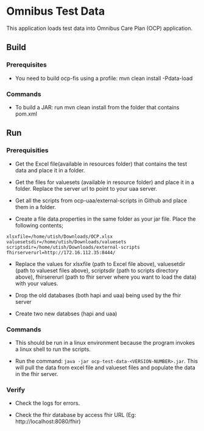 # Omnibus Test Data

This application loads test data into Omnibus Care Plan (OCP) application. 

## Build

### Prerequisites

+ You need to build ocp-fis using a profile: mvn clean install -Pdata-load

### Commands

+ To build a JAR: run mvn clean install from the folder that contains pom.xml

## Run

### Prerequisities

+ Get the Excel file(available in resources folder) that contains the test data and place it in a folder.

+ Get the files for valuesets (available in resource folder) and place it in a folder. Replace the server url to point to your uaa server.

+ Get all the scripts from ocp-uaa/external-scripts in Github and place them in a folder. 

+ Create a file data.properties in the same folder as your jar file. Place the following contents;

`xlsxfile=/home/utish/Downloads/OCP.xlsx
valuesetsdir=/home/utish/Downloads/valuesets
scriptsdir=/home/utish/Downloads/external-scripts
fhirserverurl=http://172.16.112.35:8444/`

+ Replace the values for xlsxfile (path to Excel file above), valuesetdir (path to valueset files above), scriptsdir (path to scripts directory above), fhirsererurl (path to fhir server where you want to load the data) with your values.

+ Drop the old databases (both hapi and uaa) being used by the fhir server

+ Create two new databses (hapi and uaa)

### Commands

+ This should be run in a linux environment because the program invokes a linux shell to run the scripts.

+ Run the command: `java -jar ocp-test-data-<VERSION-NUMBER>.jar`. This will pull the data from excel file and valueset files and populate the data in the fhir server.

### Verify

+ Check the logs for errors.

+ Check the fhir database by access fhir URL (Eg: http://localhost:8080/fhir)